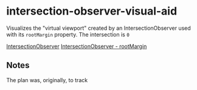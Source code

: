 # intersection-observer-visual-aid

Visualizes the "virtual viewport" created by an IntersectionObserver used with its `rootMargin` property. The intersection is `0`

[IntersectionObserver](https://developer.mozilla.org/en-US/docs/Web/API/Intersection_Observer_API)
[IntersectionObserver - rootMargin](https://developer.mozilla.org/en-US/docs/Web/API/Intersection_Observer_API#rootmargin)

## Notes

The plan was, originally, to track
